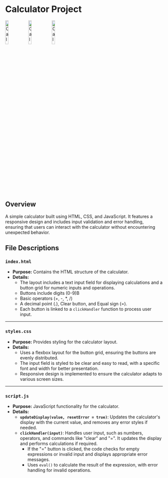 # Calculator Project

<p align="left">
 <img src="https://github.com/user-attachments/assets/a474a798-f7a9-4ceb-86c9-789729054d9e" alt="Calculator Image" width="14%" />
 <img src="https://github.com/user-attachments/assets/8f05cd16-185d-48ee-927a-3f960bc61b8d" alt="Calculator Image" width="14%" />
 <img src="https://github.com/user-attachments/assets/caa8616e-8f1c-4929-ab97-e2de939691ac" alt="Calculator Image" width="14%" />
</p>

## Overview

A simple calculator built using HTML, CSS, and JavaScript. It features a responsive design and includes input validation and error handling, ensuring that users can interact with the calculator without encountering unexpected behavior.

## File Descriptions

### `index.html`
- **Purpose:** Contains the HTML structure of the calculator.
- **Details:**
  - The layout includes a text input field for displaying calculations and a button grid for numeric inputs and operations.
  - Buttons include digits (0-9)B
  - Basic operators (+, -, *, /)
  - A decimal point (.), Clear button, and Equal sign (=).
  - Each button is linked to a `clickHandler` function to process user input.

---

### `styles.css`
- **Purpose:** Provides styling for the calculator layout.
- **Details:**
  - Uses a flexbox layout for the button grid, ensuring the buttons are evenly distributed.
  - The input field is styled to be clear and easy to read, with a specific font and width for better presentation.
  - Responsive design is implemented to ensure the calculator adapts to various screen sizes.

---

### `script.js`
- **Purpose:** JavaScript functionality for the calculator.
- **Details:**
  - **`updateDisplay(value, resetError = true)`**: Updates the calculator's display with the current value, and removes any error styles if needed.
  - **`clickHandler(input)`**: Handles user input, such as numbers, operators, and commands like "clear" and "=". It updates the display and performs calculations if required.
    - If the "=" button is clicked, the code checks for empty expressions or invalid input and displays appropriate error messages.
    - Uses `eval()` to calculate the result of the expression, with error handling for invalid operations.
